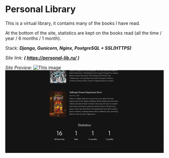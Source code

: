 #   Personal Library 
This is a virtual library, it contains many of the books I have read. 

At the bottom of the site, statistics are kept on the books read (all the time / year / 6 months / 1 month).

Stack: ***Django, Gunicorn, Nginx, PostgreSQL + SSL(HTTPS)***

  *Site link:* **_( https://personal-lib.ru/ )_**
  
  *Site Preview:*
![This image](https://github.com/om04an/myprojectdir/blob/main/WM-Screenshots-20230125053948.png)
![This image](https://github.com/om04an/Library/blob/main/WM-Screenshots-20230128124329.png)
